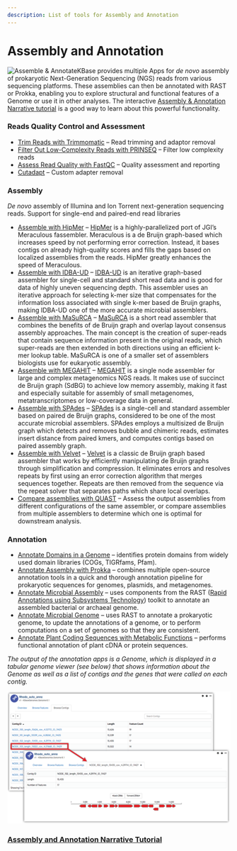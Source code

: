 ```yaml
---
description: List of tools for Assembly and Annotation
---
```


# Assembly and Annotation

![Assemble &amp; Annotate](https://kbase.us/wp-content/uploads/2016/09/genome.jpg)KBase provides multiple Apps for _de novo_ assembly of prokaryotic Next-Generation Sequencing \(NGS\) reads from various sequencing platforms. These assemblies can then be annotated with RAST or Prokka, enabling you to explore structural and functional features of a Genome or use it in other analyses. The interactive [Assembly & Annotation Narrative tutorial](https://narrative.kbase.us/narrative/ws.18188.obj.6) is a good way to learn about this powerful functionality.

### **Reads Quality Control and Assessment**

* [Trim Reads with Trimmomatic](https://narrative.kbase.us/#catalog/apps/kb_trimmomatic/run_trimmomatic/release) – Read trimming and adaptor removal
* [Filter Out Low-Complexity Reads with PRINSEQ](https://narrative.kbase.us/#catalog/apps/kb_PRINSEQ/execReadLibraryPRINSEQ/release) – Filter low complexity reads
* [Assess Read Quality with FastQC](https://narrative.kbase.us/#catalog/apps/kb_fastqc/runFastQC/release) – Quality assessment and reporting
* [Cutadapt](https://narrative.kbase.us/#catalog/apps/kb_cutadapt/remove_adapters/release) – Custom adapter removal

### Assembly

_De novo_ assembly of Illumina and Ion Torrent next-generation sequencing reads. Support for single-end and paired-end read libraries

* [Assemble with HipMer](https://narrative.kbase.us/#catalog/apps/hipmer/run_hipmer_hpc/release) – [HipMer](https://sourceforge.net/p/hipmer/wiki/Home/) is a highly-parallelized port of JGI’s Meraculous fassembler. Meraculous is a de Bruijn graph-based which increases speed by not performing error correction. Instead, it bases contigs on already high-quality scores and fills the gaps based on localized assemblies from the reads. HipMer greatly enhances the speed of Meraculous.
* [Assemble with IDBA-UD](https://narrative.kbase.us/#catalog/apps/AssemblyRAST/run_idba/release) – [IDBA-UD](http://i.cs.hku.hk/~alse/hkubrg/projects/idba_ud/) is an iterative graph-based assembler for single-cell and standard short read data and is good for data of highly uneven sequencing depth. This assembler uses an iterative approach for selecting k-mer size that compensates for the information loss associated with single k-mer based de Bruijn graphs, making IDBA-UD one of the more accurate microbial assemblers.
* [Assemble with MaSuRCA](https://narrative.kbase.us/#catalog/apps/AssemblyRAST/run_masurca/release) – [MaSuRCA](https://academic.oup.com/bioinformatics/article/29/21/2669/195975/The-MaSuRCA-genome-assembler) is a short read assembler that combines the benefits of de Bruijn graph and overlap layout consensus assembly approaches. The main concept is the creation of super-reads that contain sequence information present in the original reads, which super-reads are then extended in both directions using an efficient k-mer lookup table. MaSuRCA is one of a smaller set of assemblers biologists use for eukaryotic assembly.
* [Assemble with MEGAHIT](https://narrative.kbase.us/#catalog/apps/AssemblyRAST/run_megahit/release) – [MEGAHIT](https://academic.oup.com/bioinformatics/article-lookup/doi/10.1093/bioinformatics/btv033) is a single node assembler for large and complex metagenomics NGS reads. It makes use of succinct de Bruijn graph \(SdBG\) to achieve low memory assembly, making it fast and especially suitable for assembly of small metagenomes, metatranscriptomes or low-coverage data in general.
* [Assemble with SPAdes](https://narrative.kbase.us/#catalog/apps/AssemblyRAST/run_spades/release) – [SPAdes](http://online.liebertpub.com/doi/full/10.1089/cmb.2012.0021) is a single-cell and standard assembler based on paired de Bruijn graphs, considered to be one of the most accurate microbial assemblers. SPAdes employs a multisized de Bruijn graph which detects and removes bubble and chimeric reads, estimates insert distance from paired kmers, and computes contigs based on paired assembly graph.
* [Assemble with Velvet](https://narrative.kbase.us/#catalog/apps/AssemblyRAST/run_velvet/release) – [Velvet](http://onlinelibrary.wiley.com/doi/10.1002/0471250953.bi1105s31/full) is a classic de Bruijn graph based assembler that works by efficiently manipulating de Bruijn graphs through simplification and compression. It eliminates errors and resolves repeats by first using an error correction algorithm that merges sequences together. Repeats are then removed from the sequence via the repeat solver that separates paths which share local overlaps.
* [Compare assemblies with QUAST](https://narrative.kbase.us/#catalog/apps/kb_quast/run_QUAST_app/release) – Assess the output assemblies from different configurations of the same assembler, or compare assemblies from multiple assemblers to determine which one is optimal for downstream analysis.

### Annotation

* [Annotate Domains in a Genome](https://narrative.kbase.us/#appcatalog/app/DomainAnnotation/annotate_domains_in_a_genome/release) –  identifies protein domains from widely used domain libraries \(COGs, TIGRfams, Pfam\).
* [Annotate Assembly with Prokka](https://narrative.kbase.us/#appcatalog/app/ProkkaAnnotation/annotate_contigs/release) – combines multiple open-source annotation tools in a quick and thorough annotation pipeline for prokaryotic sequences for genomes, plasmids, and metagenomes.
* [Annotate Microbial Assembly](https://narrative.kbase.us/#appcatalog/app/RAST_SDK/annotate_contigset/release) – uses components from the RAST \([Rapid Annotations using Subsystems Technology](http://rast.nmpdr.org/)\) toolkit to annotate an assembled bacterial or archaeal genome.
* [Annotate Microbial Genome](https://narrative.kbase.us/#appcatalog/app/RAST_SDK/reannotate_microbial_genome/release) – uses RAST to annotate a prokaryotic genome, to update the annotations of a genome, or to perform computations on a set of genomes so that they are consistent.
* [Annotate Plant Coding Sequences with Metabolic Functions](https://narrative.kbase.us/#appcatalog/app/RAST_SDK/annotate_plant_transcripts/release) – performs functional annotation of plant cDNA or protein sequences.

_The output of the annotation apps is a Genome, which is displayed in a tabular genome viewer \(see below\) that shows information about the Genome as well as a list of contigs and the genes that were called on each contig._

![ViewContig](../../.gitbook/assets/viewcontig.png)

### [Assembly and Annotation Narrative Tutorial](https://narrative.kbase.us/narrative/notebooks/ws.18188.obj.6)

